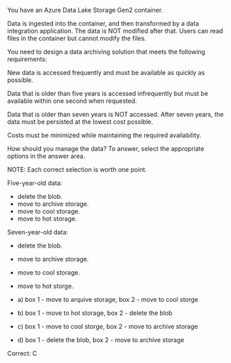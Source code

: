 You have an Azure Data Lake Storage Gen2 container.

Data is ingested into the container, and then transformed by a data integration application. The data is NOT modified after that. Users can read files in the container but cannot modify the files.

You need to design a data archiving solution that meets the following requirements:

New data is accessed frequently and must be available as quickly as possible.

Data that is older than five years is accessed infrequently but must be available within one second when requested.

Data that is older than seven years is NOT accessed. After seven years, the data must be persisted at the lowest cost possible.

Costs must be minimized while maintaining the required availability.

How should you manage the data? To answer, select the appropriate options in the answer area.

NOTE: Each correct selection is worth one point.

Five-year-old data:
- delete the blob.
- move to archive storage.
- move to cool storage.
- move to hot storage.

Seven-year-old data:
- delete the blob.
- move to archive storage.
- move to cool storage.
- move to hot storge.

- a) box 1 - move to arquive storage, box 2 - move to cool storge
- b) box 1 - move to hot storage, box 2 - delete the blob
- c) box 1 - move to cool storge, box 2 - move to archive storage
- d) box 1 - delete the blob, box 2 - move to archive storage

Correct: C